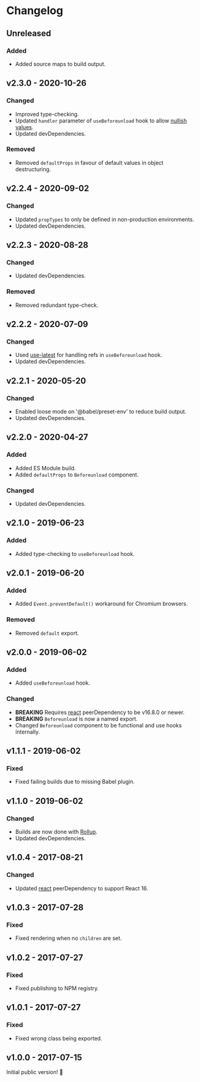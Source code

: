 # Changelog

## Unreleased

### Added

- Added source maps to build output.

## v2.3.0 - 2020-10-26

### Changed

- Improved type-checking.
- Updated `handler` parameter of `useBeforeunload` hook to allow [nullish values](https://developer.mozilla.org/en-US/docs/Glossary/Nullish).
- Updated devDependencies.

### Removed

- Removed `defaultProps` in favour of default values in object destructuring.

## v2.2.4 - 2020-09-02

### Changed

- Updated `propTypes` to only be defined in non-production environments.
- Updated devDependencies.

## v2.2.3 - 2020-08-28

### Changed

- Updated devDependencies.

### Removed

- Removed redundant type-check.

## v2.2.2 - 2020-07-09

### Changed

- Used [use-latest](https://www.npmjs.com/package/use-latest) for handling refs in `useBeforeunload` hook.
- Updated devDependencies.

## v2.2.1 - 2020-05-20

### Changed

- Enabled loose mode on '@babel/preset-env' to reduce build output.
- Updated devDependencies.

## v2.2.0 - 2020-04-27

### Added

- Added ES Module build.
- Added `defaultProps` to `Beforeunload` component.

### Changed

- Updated devDependencies.

## v2.1.0 - 2019-06-23

### Added

- Added type-checking to `useBeforeunload` hook.

## v2.0.1 - 2019-06-20

### Added

- Added `Event.preventDefault()` workaround for Chromium browsers.

### Removed

- Removed `default` export.

## v2.0.0 - 2019-06-02

### Added

- Added `useBeforeunload` hook.

### Changed

- **BREAKING** Requires [react](https://www.npmjs.com/package/react) peerDependency to be v16.8.0 or newer.
- **BREAKING** `Beforeunload` is now a named export.
- Changed `Beforeunload` component to be functional and use hooks internally.

## v1.1.1 - 2019-06-02

### Fixed

- Fixed failing builds due to missing Babel plugin.

## v1.1.0 - 2019-06-02

### Changed

- Builds are now done with [Rollup](http://rollupjs.org).
- Updated devDependencies.

## v1.0.4 - 2017-08-21

### Changed

- Updated [react](https://www.npmjs.com/package/react) peerDependency to support React 16.

## v1.0.3 - 2017-07-28

### Fixed

- Fixed rendering when no `children` are set.

## v1.0.2 - 2017-07-27

### Fixed

- Fixed publishing to NPM registry.

## v1.0.1 - 2017-07-27

### Fixed

- Fixed wrong class being exported.

## v1.0.0 - 2017-07-15

Initial public version! :tada:
